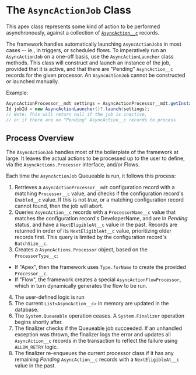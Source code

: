 # The `AsyncActionJob` Class

This apex class represents some kind of action to be performed asynchronously, against a collection of [`AsyncAction__c`](/docs/ASYNCACTIONOBJECT.md) records.

The framework handles automatically launching `AsyncActionJob`s in most cases -- ie., in triggers, or scheduled flows. To imperatively run an `AsyncActionJob` on a one-off basis, use the `AsyncActionLauncher` class methods. This class will construct and launch an instance of the job, provided that it is active, and that there are "Pending" `AsyncAction__c` records for the given processor. An `AsyncActionJob` cannot be constructed or launched manually.

Example:

```java
AsyncActionProcessor__mdt settings = AsyncActionProcessor__mdt.getInstance('My_Processor_Setting');
Id jobId = new AsyncActionLauncher()?.launch(settings);
// Note: This will return null if the job is inactive,
// or if there are no "Pending" AsyncAction__c records to process
```

## Process Overview

The `AsyncActionJob` handles most of the boilerplate of the framework at large. It leaves the actual actions to be processed up to the user to define, via the `AsyncActions.Processor` interface, and/or Flows.

Each time the `AsyncActionJob` Queueable is run, it follows this process:

1. Retrieves a `AsyncActionProcessor__mdt` configuration record with a matching `Processor__c` value, and checks if the configuration record's `Enabled__c` value. If this is not _true_, or a matching configuration record cannot found, then the job will abort.
2. Queries `AsyncAction__c` records with a `ProcessorName__c` value that matches the configuration record's DeveloperName, and are in _Pending_ status, and have a `NextEligibleAt__c` value in the past. Records are returned in order of its `NextEligibleAt__c` value, prioritizing older records first. This query is limited by the configuration record's `BatchSize__c`.
3. Creates a `AsyncActions.Processor` object, based on the `ProcessorType__c`:

-   If "Apex", then the framework uses `Type.forName` to create the provided `Processor__c`.
-   If "Flow", the framework creates a special `AsyncActionFlowProcessor`, which in turn dynamically generates the flow to be run.

4. The user-defined logic is run
5. The current `List<AsyncAction__c>` in memory are updated in the database.
6. The `System.Queueable` operation ceases. A `System.Finalizer` operation begins shortly after.
7. The finalizer checks if the Queueable job succeeded. If an unhandled exception was thrown, the finalizer logs the error and updates all `AsyncAction__c` records in the transaction to reflect the failure using `ALLOW_RETRY` logic.
8. The finalizer re-enqueues the current processor class if it has any remaining _Pending_ `AsyncAction__c` records with a `NextEligibleAt__c` value in the past.
